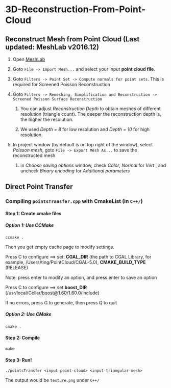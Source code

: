 # 3D-Reconstruction-From-Point-Cloud

## Reconstruct Mesh from Point Cloud (Last updated: MeshLab v2016.12)

1. Open [MeshLab](https://www.meshlab.net)

2. Goto ```File -> Import Mesh...``` and select your input **point cloud file**.

3. Goto ```Filters -> Point Set -> Compute normals for point sets```. This is required for Screened Poisson Reconstruction

4. Goto ```Filters -> Remeshing, Simplification and Reconstruction -> Screened Poisson Surface Reconstruction```

   1. You can adjust *Reconstruction Depth* to obtain meshes of different resolution (triangle count). The deeper the reconstruction depth is, the higher the resolution.
   
   2. We used *Depth = 8* for low resolution and *Depth = 10* for high resolution.

5. In project window (by default is on top right of the window), select *Poisson mesh*, goto ```File -> Export Mesh As...``` to save the reconstructed mesh

   1. in *Choose saving options* window, check *Color*, *Normal* for *Vert* , and uncheck *Binary encoding* for *Additional parameters*


## Direct Point Transfer

### Compiling ```pointsTransfer.cpp``` with CmakeList (in ```C++/```)

#### Step 1: Create cmake files

##### Option 1: Use CCMake

```ccmake .``` 

Then you get empty cache page to modify settings.

Press C to configure ==> set: **CGAL_DIR** (the path to CGAL Library, for example, /Users/ting/PointCloud/CGAL-5.0),   **CMAKE_BUILD_TYPE** (RELEASE)

Note: press enter to modify an option, and press enter to save an option

Press C to configure ==> set  **boost_DIR** (/usr/local/Cellar/boost@1.60/1.60.0/include)

If no errors, press G to generate, then press Q to quit

##### Option 2: Use CMake

```cmake .```

#### Step 2: Compile

```make```

#### Step 3: Run! 

```./pointsTransfer <input-point-cloud> <input-triangular-mesh>```

The output would be ```texture.png``` under ```C++/```







